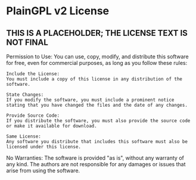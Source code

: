 # PlainGPL v2 License

## THIS IS A PLACEHOLDER; THE LICENSE TEXT IS NOT FINAL


Permission to Use:
You can use, copy, modify, and distribute this software for free, even for commercial purposes, as long as you follow these rules:

    Include the License:
    You must include a copy of this license in any distribution of the software.

    State Changes:
    If you modify the software, you must include a prominent notice stating that you have changed the files and the date of any changes.

    Provide Source Code:
    If you distribute the software, you must also provide the source code or make it available for download.

    Same License:
    Any software you distribute that includes this software must also be licensed under this license.

No Warranties:
The software is provided "as is", without any warranty of any kind. The authors are not responsible for any damages or issues that arise from using the software.

